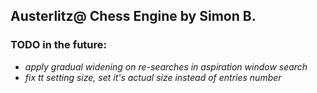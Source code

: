 ## Austerlitz@ Chess Engine by Simon B.

### TODO in the future:

- *apply gradual widening on re-searches in aspiration window search*
- *fix tt setting size, set it's actual size instead of entries number*